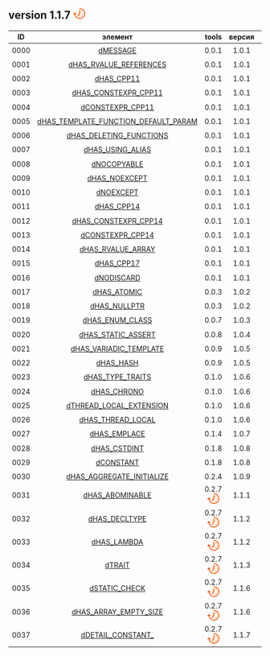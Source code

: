 ﻿
[P]: ../icons/progress.png
[V]: ../icons/success.png
[X]: ../icons/failed.png
[D]: ../icons/danger.png
[E]: ../icons/empty.png
[N]: ../icons/na.png

version 1.1.7 [![P]][M]
---

| **ID** | элемент                                    | tools           | версия |  статус   |  
|:------:|:------------------------------------------:|:---------------:|:------:|:---------:|  
|  0000  | [dMESSAGE][00]                             | 0.0.1           | 1.0.1  | [![V]][M] |  
|  0001  | [dHAS_RVALUE_REFERENCES][01]               | 0.0.1           | 1.0.1  | [![V]][M] |  
|  0002  | [dHAS_CPP11][02]                           | 0.0.1           | 1.0.1  | [![V]][M] |  
|  0003  | [dHAS_CONSTEXPR_CPP11][03]                 | 0.0.1           | 1.0.1  | [![V]][M] |  
|  0004  | [dCONSTEXPR_CPP11][04]                     | 0.0.1           | 1.0.1  | [![V]][M] |  
|  0005  | [dHAS_TEMPLATE_FUNCTION_DEFAULT_PARAM][05] | 0.0.1           | 1.0.1  | [![V]][M] |  
|  0006  | [dHAS_DELETING_FUNCTIONS][06]              | 0.0.1           | 1.0.1  | [![V]][M] |  
|  0007  | [dHAS_USING_ALIAS][07]                     | 0.0.1           | 1.0.1  | [![V]][M] |  
|  0008  | [dNOCOPYABLE][08]                          | 0.0.1           | 1.0.1  | [![V]][M] |  
|  0009  | [dHAS_NOEXCEPT][09]                        | 0.0.1           | 1.0.1  | [![V]][M] |  
|  0010  | [dNOEXCEPT][10]                            | 0.0.1           | 1.0.1  | [![V]][M] |  
|  0011  | [dHAS_CPP14][11]                           | 0.0.1           | 1.0.1  | [![V]][M] |  
|  0012  | [dHAS_CONSTEXPR_CPP14][12]                 | 0.0.1           | 1.0.1  | [![V]][M] |  
|  0013  | [dCONSTEXPR_CPP14][13]                     | 0.0.1           | 1.0.1  | [![V]][M] |  
|  0014  | [dHAS_RVALUE_ARRAY][14]                    | 0.0.1           | 1.0.1  | [![V]][M] |  
|  0015  | [dHAS_CPP17][15]                           | 0.0.1           | 1.0.1  | [![V]][M] |  
|  0016  | [dNODISCARD][16]                           | 0.0.1           | 1.0.1  | [![V]][M] |  
|  0017  | [dHAS_ATOMIC][17]                          | 0.0.3           | 1.0.2  | [![V]][M] |  
|  0018  | [dHAS_NULLPTR][18]                         | 0.0.3           | 1.0.2  | [![V]][M] |  
|  0019  | [dHAS_ENUM_CLASS][19]                      | 0.0.7           | 1.0.3  | [![V]][M] |  
|  0020  | [dHAS_STATIC_ASSERT][20]                   | 0.0.8           | 1.0.4  | [![V]][M] |  
|  0021  | [dHAS_VARIADIC_TEMPLATE][21]               | 0.0.9           | 1.0.5  | [![V]][M] |  
|  0022  | [dHAS_HASH][22]                            | 0.0.9           | 1.0.5  | [![V]][M] |  
|  0023  | [dHAS_TYPE_TRAITS][23]                     | 0.1.0           | 1.0.6  | [![V]][M] |  
|  0024  | [dHAS_CHRONO][24]                          | 0.1.0           | 1.0.6  | [![V]][M] |  
|  0025  | [dTHREAD_LOCAL_EXTENSION][25]              | 0.1.0           | 1.0.6  | [![V]][M] |  
|  0026  | [dHAS_THREAD_LOCAL][26]                    | 0.1.0           | 1.0.6  | [![V]][M] |  
|  0027  | [dHAS_EMPLACE][27]                         | 0.1.4           | 1.0.7  | [![V]][M] |  
|  0028  | [dHAS_CSTDINT][28]                         | 0.1.8           | 1.0.8  | [![V]][M] |  
|  0029  | [dCONSTANT][29]                            | 0.1.8           | 1.0.8  | [![V]][M] |  
|  0030  | [dHAS_AGGREGATE_INITIALIZE][30]            | 0.2.4           | 1.0.9  | [![V]][M] |  
|  0031  | [dHAS_ABOMINABLE][31]                      | 0.2.7 [![P]][M] | 1.1.1  | [![V]][M] |  
|  0032  | [dHAS_DECLTYPE][32]                        | 0.2.7 [![P]][M] | 1.1.2  | [![V]][M] |  
|  0033  | [dHAS_LAMBDA][33]                          | 0.2.7 [![P]][M] | 1.1.2  | [![V]][M] |  
|  0034  | [dTRAIT][34]                               | 0.2.7 [![P]][M] | 1.1.3  | [![V]][M] |  
|  0035  | [dSTATIC_CHECK][35]                        | 0.2.7 [![P]][M] | 1.1.6  | [![V]][M] |  
|  0036  | [dHAS_ARRAY_EMPTY_SIZE][36]                | 0.2.7 [![P]][M] | 1.1.6  | [![V]][M] |  
|  0037  | [dDETAIL_CONSTANT_][37]                    | 0.2.7 [![P]][M] | 1.1.7  | [![V]][M] |  

[M]:  #features  "возможности компиляторов"  
[00]: #features  "вывод сообщений времени сборки"  
[01]: #features  "поддерживает ли компилятор rvalue reference"  
[02]: #features  "поддерживает ли компилятор c++11"  
[03]: #features  "поддерживает ли компилятор constexpr c++11"  
[04]: #features  "constexpr/inline"  
[05]: #features  "поддерживают ли компилятор параметры по умолчанию для шаблонов функций"  
[06]: #features  "поддерживают ли компилятор синтаксис удаленных функций"  
[07]: #features  "поддерживают ли компилятор шаблонный typedef (template using)"  
[08]: #features  "макрос dNOCOPYABLE"  
[09]: #features  "поддерживает ли компилятор noexcept"  
[10]: #features  "макрос dNOEXCEPT"  
[11]: #features  "поддерживают ли компилятор c++14"  
[12]: #features  "поддерживают ли компилятор constexpr c++14"  
[13]: #features  "constexpr/inline"  
[14]: #features  "поддерживает ли компилятор rvalue reference для массивов"  
[15]: #features  "поддерживает ли компилятор c++17"  
[16]: #features  "атрибут [[nodiscard]]"  
[17]: #features  "поддерживает ли компилятор <atomic>"  
[18]: #features  "поддерживает ли компилятор nullptr"  
[19]: #features  "поддерживает ли компилятор enum class"  
[20]: #features  "поддерживает ли компилятор static_assert"  
[21]: #features  "поддерживает ли компилятор variadic template"  
[22]: #features  "поддерживает ли компилятор std::hash"  
[23]: #features  "поддерживает ли компилятор <type_traits>"  
[24]: #features  "поддерживает ли компилятор <chrono>"  
[25]: #features  "расширение от компилятора: thread_local"  
[26]: #features  "поддерживает ли компилятор thread_local"  
[27]: #features  "поддерживаются ли методы emplace для стандартных контейнеров"
[28]: #features  "поддерживает ли компилятор <cstdint>"
[29]: #features  "constexpr/const"
[30]: #features  "поддерживает ли компилятор агрегатную инициализацию"
[31]: #features  "поддерживает ли компилятор отвратительные типы: void()const"
[32]: #features  "поддерживает ли компилятор decltype"
[33]: #features  "поддерживает ли компилятор лямбда-функции"
[34]: #features  "для новых компиляторов раскрывается в std. для старых - tools"
[35]: #features  "статический ассерт на базе LOKI_STATIC_ASSERT"
[36]: #features  "поддерживает ли компилятор тип данных массива без размера"
[37]: #features  "для внутренних нужд библиотеки"
